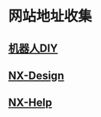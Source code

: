 # 网站地址收集

## [机器人DIY](http://mambohead.com/)

## [NX-Design](http://community.plm.automation.siemens.com/t5/NX-Design/ct-p/NXforDesign)

## [NX-Help](https://docs.plm.automation.siemens.com/tdoc/nx/10/nx_help/#uid:index)
